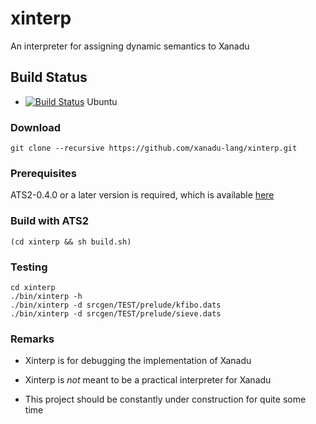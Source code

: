 # xinterp

An interpreter for assigning dynamic semantics to Xanadu

## Build Status

* [![Build Status](https://travis-ci.org/xanadu-lang/xinterp.svg?branch=master)](https://travis-ci.org/xanadu-lang/xinterp) Ubuntu

### Download

```
git clone --recursive https://github.com/xanadu-lang/xinterp.git
```

### Prerequisites

ATS2-0.4.0 or a later version is required,
which is available [here](http://www.ats-lang.org/Downloads.html)

### Build with ATS2

```
(cd xinterp && sh build.sh)
```

### Testing

```
cd xinterp
./bin/xinterp -h
./bin/xinterp -d srcgen/TEST/prelude/kfibo.dats
./bin/xinterp -d srcgen/TEST/prelude/sieve.dats
```

### Remarks

- Xinterp is for debugging the implementation of Xanadu

- Xinterp is *not* meant to be a practical interpreter for Xanadu

- This project should be constantly under construction for quite some time
